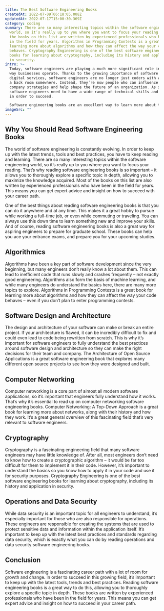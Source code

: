```yaml
---
title: The Best Software Engineering Books
createdAt: 2022-07-09T06:18:05.008Z
updatedAt: 2022-07-17T15:00:30.369Z
category: coding
summary: There are so many interesting topics within the software engineering
  world, so it’s really up to you where you want to focus your reading. Most of
  the books on this list are written by experienced professionals who have been
  in the field for years. Algorithms in Programming Contests is a great book for
  learning more about algorithms and how they can affect the way your code
  behaves. Cryptography Engineering is one of the best software engineering
  books for learning about cryptography, including its history and application
  in security.
intro: >-
  Today, software engineers are playing a much more significant role in the
  way businesses operate. Thanks to the growing importance of software and
  digital services, software engineers are no longer just coders with a desk in
  a back room somewhere. Instead, they’re now people who can influence entire
  company strategies and help shape the future of an organization. As such,
  software engineers need to have a wide range of technical skills and knowledge
  in order to succeed. 

  Software engineering books are an excellent way to learn more about this fast-growing profession, as well as expand your own knowledge and skills. Here we take a look at some of the best software engineering books you can read to supplement your existing education from university or other sources. Even if you don’t think you need them right now, keep reading for some great information about these essential books for software engineers…
imageSrc: ""
---
```


## Why You Should Read Software Engineering Books

The world of software engineering is constantly evolving. In order to keep up with the latest trends, tools and best practices, you have to keep reading and learning. There are so many interesting topics within the software engineering world, so it’s really up to you where you want to focus your reading. That’s why reading software engineering books is so important – it allows you to thoroughly explore a specific topic in depth, allowing you to maximize the knowledge acquired. Most of the books on this list are also written by experienced professionals who have been in the field for years. This means you can get expert advice and insight on how to succeed with your career path.

One of the best things about reading software engineering books is that you can do it anywhere and at any time. This makes it a great hobby to pursue while working a full-time job, or even while commuting or traveling. You can always use this down time to learn something new and improve your skills. And of course, reading software engineering books is also a great way for aspiring engineers to prepare for graduate school. These books can help you ace your entrance exams, and prepare you for your upcoming studies.

## Algorithmics

Algorithms have been a key part of software development since the very beginning, but many engineers don’t really know a lot about them. This can lead to inefficient code that runs slowly and crashes frequently – not exactly good engineering. Algorithms also form the basis of machine learning, and while many engineers do understand the basics here, there are many more topics to explore. Algorithms in Programming Contests is a great book for learning more about algorithms and how they can affect the way your code behaves – even if you don’t plan to enter programming contests.

## Software Design and Architecture

The design and architecture of your software can make or break an entire project. If your architecture is flawed, it can be incredibly difficult to fix and could even lead to code being rewritten from scratch. This is why it’s important for software engineers to fully understand the best practices around software design and architecture so they can make the right decisions for their team and company. The Architecture of Open Source Applications is a great software engineering book that explores many different open source projects to see how they were designed and built.

## Computer Networking

Computer networking is a core part of almost all modern software applications, so it’s important that engineers fully understand how it works. That’s why it’s essential to read up on computer networking software engineering books. Computer Networking: A Top-Down Approach is a great book for learning more about networks, along with their history and how they work. It’s a great general overview of this fascinating field that’s very relevant to software engineers.

## Cryptography

Cryptography is a fascinating engineering field that many software engineers may have little knowledge of. After all, most engineers don’t need to know how to create a cryptographic algorithm – it would be far too difficult for them to implement it in their code. However, it’s important to understand the basics so you know how to apply it in your code and use it for security purposes. Cryptography Engineering is one of the best software engineering books for learning about cryptography, including its history and application in security.

## Operations and Data Security

While data security is an important topic for all engineers to understand, it’s especially important for those who are also responsible for operations. These engineers are responsible for creating the systems that are used to protect sensitive data and information within the application itself. It’s important to keep up with the latest best practices and standards regarding data security, which is exactly what you can do by reading operations and data security software engineering books.

## Conclusion

Software engineering is a fascinating career path with a lot of room for growth and change. In order to succeed in this growing field, it’s important to keep up with the latest tools, trends and best practices. Reading software engineering books is a great way to do this, allowing you to thoroughly explore a specific topic in depth. These books are written by experienced professionals who have been in the field for years. This means you can get expert advice and insight on how to succeed in your career path.
